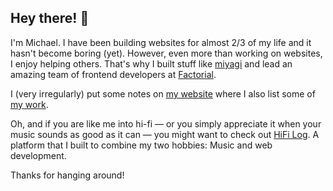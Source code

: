 ## Hey there! 👋

I'm Michael. I have been building websites for almost 2/3 of my life and it hasn't become boring (yet). However, even more than working on websites, I enjoy helping others. That's why I built stuff like [miyagi](https://www.miyagi.dev) and lead an amazing team of frontend developers at [Factorial](https://www.factorial.io).

I (very irregularly) put some notes on [my website](https://www.mgrossklaus.de) where I also list some of [my work](https://www.mgrossklaus.de/work).

Oh, and if you are like me into hi-fi — or you simply appreciate it when your music sounds as good as it can — you might want to check out [HiFi Log](https://www.hifilog.com). A platform that I built to combine my two hobbies: Music and web development.

Thanks for hanging around!
